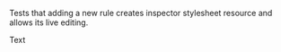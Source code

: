 Tests that adding a new rule creates inspector stylesheet resource and allows its live editing.

Text
